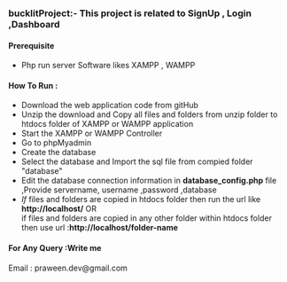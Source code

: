  <h3><b>bucklitProject</b>:- This project is related to SignUp , Login ,Dashboard</h3>
    <h4><b>Prerequisite</b></h4>
    <ul>
        <li>Php run server Software likes XAMPP , WAMPP </li>
    </ul>
    <h4><b>How To Run :</b></h4>
    <ul>
        <li>Download the web application code from gitHub</li>
        <li>Unzip the download and Copy all  files and folders from unzip folder to htdocs folder of XAMPP or WAMPP application </li>
        <li> Start the XAMPP or WAMPP Controller </li>
        <li> Go to phpMyadmin </li>
        <li> Create the database</li>
        <li> Select the database and Import the sql file from compied folder "database"</li>
        <li>Edit the database connection information in <b> database_config.php</b>  file ,Provide servername, username ,password ,database</li>
       <li><i>If</i> files and folders are copied in htdocs folder then run the url like <b>http://localhost/</b> OR<br/> if files and folders are copied in any other folder within htdocs folder then use url :<b>http://localhost/folder-name</b></li>
    </ul>
    <h4><b>For Any Query :</b>Write me</h4>
     <p>Email : praween.dev@gmail.com</p>